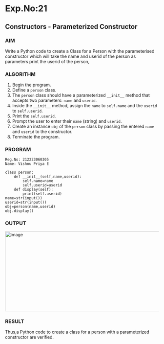 # Exp.No:21  
## Constructors - Parameterized Constructor

### AIM  
Write a Python code to create a Class for a Person with the parameterised constructor which will take the name and userid of the person as parameters print the userid  of the person,

### ALGORITHM

1. Begin the program.  
2. Define a `person` class.  
3. The `person` class should have a parameterized `__init__` method that accepts two parameters: `name` and `userid`.  
4. Inside the `__init__` method, assign the `name` to `self.name` and the `userid` to `self.userid`.  
5. Print the `self.userid`.  
6. Prompt the user to enter their `name` (string) and `userid`.  
7. Create an instance `obj` of the `person` class by passing the entered `name` and `userid` to the constructor.  
8. Terminate the program.

### PROGRAM
```
Reg.No: 212223060305
Name: Vishnu Priya E

class person:
    def __init__(self,name,userid):
        self.name=name
        self.userid=userid
    def display(self):
        print(self.userid)
name=str(input())
userid=str(input())
obj=person(name,userid)
obj.display()
```

### OUTPUT
<img width="758" height="261" alt="image" src="https://github.com/user-attachments/assets/fb33bf94-e8b9-4977-a7a3-789879de7951" />

### RESULT
Thus,a Python code to create a class for a person with a parameterized constructor are verified.
